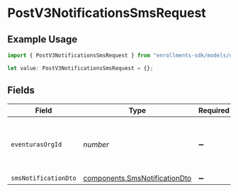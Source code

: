 # PostV3NotificationsSmsRequest

## Example Usage

```typescript
import { PostV3NotificationsSmsRequest } from "enrollments-sdk/models/operations";

let value: PostV3NotificationsSmsRequest = {};
```

## Fields

| Field                                                                          | Type                                                                           | Required                                                                       | Description                                                                    |
| ------------------------------------------------------------------------------ | ------------------------------------------------------------------------------ | ------------------------------------------------------------------------------ | ------------------------------------------------------------------------------ |
| `eventurasOrgId`                                                               | *number*                                                                       | :heavy_minus_sign:                                                             | Optional organization Id. Will be required in API version 4.                   |
| `smsNotificationDto`                                                           | [components.SmsNotificationDto](../../models/components/smsnotificationdto.md) | :heavy_minus_sign:                                                             | N/A                                                                            |